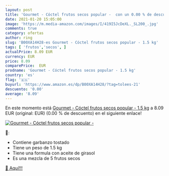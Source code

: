 ```yaml
---
layout: post
title: 'Gourmet - Cóctel frutos secos popular -  con un 0.00 % de descuento'
date: 2021-01-20 15:05:00
image: 'https://m.media-amazon.com/images/I/419I5JcDeXL._SL200_.jpg'
comments: true
category: ofertas
author: ring
slug: 'B00XA14H28-es Gourmet - Cóctel frutos secos popular - 1.5 kg'
tags: [ 'frutos','secos', ]
actualPrice: 8.09 EUR
currency: EUR
price: 8.09
comparePrice:  EUR
prodname: 'Gourmet - Cóctel frutos secos popular - 1.5 kg'
country: 'es'
flag: '🇪🇸'
buyurl: 'https://www.amazon.es/dp/B00XA14H28/?tag=tolees-21'
descuento: '0.00'
average: '8.09'
---
```


En este momento está [Gourmet - Cóctel frutos secos popular - 1.5 kg](https://www.amazon.es/dp/B00XA14H28/?tag=tolees-21) a 8.09 EUR (original:  EUR) (0.00 %  de descuento) en el siguiente enlace!

[![Gourmet - Cóctel frutos secos popular - ](https://m.media-amazon.com/images/I/419I5JcDeXL._SL200_.jpg)](https://www.amazon.es/dp/B00XA14H28/?tag=tolees-21)

🔎:

- Contiene garbanzo tostado
- Tiene un peso de 1.5 kg
- Tiene una formula con aceite de girasol
- Es una mezcla de 5 frutos secos

[🛒 Aquí!!!](https://www.amazon.es/dp/B00XA14H28/?tag=tolees-21)
